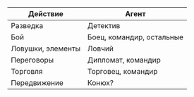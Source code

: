 | Действие          | Агент                                          |
|-------------------|------------------------------------------------|
| Разведка          | Детектив                                       |
| Бой               | Боец, командир, остальные |
| Ловушки, элементы | Ловчий               |
| Переговоры        | Дипломат, командир                             |
| Торговля          | Торговец, командир                             |
| Передвижение      | Конюх?                                         |